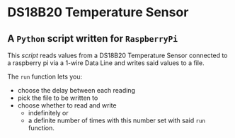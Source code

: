 # DS18B20 Temperature Sensor

## A `Python` script written for `RaspberryPi`

This *script* reads values from a DS18B20 Temperature Sensor connected to a raspberry pi via a 1-wire Data Line and writes said values to a file.

The `run` function lets you:
 * choose the delay between each reading
 * pick the file to be written to
 * choose whether to read and write 
   * indefinitely or
   * a definite number of times with this number set with said `run` function.
